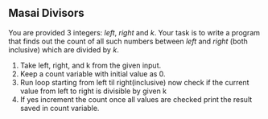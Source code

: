 ## Masai Divisors

You are provided 3 integers: *left*, *right* and *k*. Your task is to write a program that finds out the count of all such numbers between *left* and *right* (both inclusive) which are divided by *k*.

1. Take left, right, and k from the given input.
2. Keep a count variable with initial value as 0.
3. Run loop starting from left til right(inclusive) now check if the current value from left to right is divisible by given k
4. If yes increment the count once all values are checked print the result saved in count variable.

